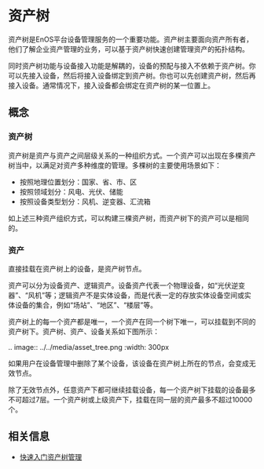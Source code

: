 # 资产树

资产树是EnOS平台设备管理服务的一个重要功能。资产树主要面向资产所有者，他们了解企业资产管理的业务，可以基于资产树快速创建管理资产的拓扑结构。

同时资产树功能与设备接入功能是解耦的，设备的预配与接入不依赖于资产树。你可以先接入设备，然后将接入设备绑定到资产树。你也可以先创建资产树，然后再接入设备。通常情况下，接入设备都会绑定在资产树的某一位置上。

## 概念

### 资产树<AssetTree>

资产树是资产与资产之间层级关系的一种组织方式。一个资产可以出现在多棵资产树当中，以满足对资产多种维度的管理。多棵树的主要使用场景如下：
- 按照地理位置划分：国家、省、市、区
- 按照领域划分：风电、光伏、储能
- 按照设备类型划分：风机、逆变器、汇流箱

如上述三种资产组织方式，可以构建三棵资产树，而资产树下的资产可以是相同的。

### 资产<Asset>

直接挂载在资产树上的设备，是资产树节点。

资产可以分为设备资产、逻辑资产。设备资产代表一个物理设备，如“光伏逆变器”、“风机”等；逻辑资产不是实体设备，而是代表一定的存放实体设备空间或实体设备的集合，例如“场站”、“地区”、“楼层”等。

资产树上的每一个资产都是唯一，一个资产在同一个树下唯一，可以挂载到不同的资产树下。资产树、资产、设备关系如下图所示：


.. image:: ../../media/asset_tree.png
   :width: 300px

如果用户在设备管理中删除了某个设备，该设备在资产树上所在的节点，会变成无效节点。

除了无效节点外，任意资产下都可继续挂载设备，每一个资产树下挂载的设备最多不可超过7层。一个资产树或上级资产下，挂载在同一层的资产最多不超过10000个。

## 相关信息<relatedinformation>

- [快速入门资产树管理](gettingstarted_assettree)
